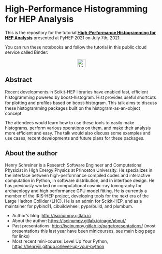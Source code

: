 # High-Performance Histogramming for HEP Analysis

This is the repository for the tutorial **[High-Performance Histogramming for HEP Analysis](https://indico.cern.ch/event/1019958/contributions/4430375/)** presented at PyHEP 2021 on July 7th, 2021.

<!-- /* PRE-Alpha stage. Due to the birth of my Daughter, this was delayed. Boost-histogram 1.0 and Hist 2.2 have been released, so this will be updated in the near future. -->

You can run these notebooks and follow the tutorial in this public cloud service called Binder: 

<p align="center">
<a href="https://mybinder.org/v2/gh/henryiii/histogram-tutorial/master?urlpath=lab/tree/1_1D_histograms.ipynb">
    <img src="https://mybinder.org/badge_logo.svg" alt="Launch Binder" height="27">
</a>
</p>

## Abstract



Recent developments in Scikit-HEP libraries have enabled fast, efﬁcient histogramming powered by boost-histogram. Hist provides useful shortcuts for plotting and proﬁles based on boost-histogram. This talk aims to discuss these histogramming packages built on the histogram-as-an-object concept.

The attendees would learn how to use these tools to easily make histograms, perform various operations on them, and make their analysis more efficient and easy. The talk would also discuss some examples and use cases, recent developments and future plans for these packages.


<!--
## Abstract

This is an introduction to histogramming using the Scikit-HEP family of histogram tools, built on the powerful histogram-as-an-object concept. Attendees will learn how to replace a tedious manual histogram workflow with a simple, elegant one based on the histogram object. For example, allowing a histogram to be filled multiple times removes the need to manually combine NumPy arrays, and opens up new workflows where the fills happen in the most natural place in a data ingestion pipeline. Supporting easy rebinning  allows filling to happen at a higher resolution than the final histogram, allowing multiple resolutions to be tested with a single fill. Projections allow the final histogram to be made from one with more dimensions; combined with numerical, categorical, and boolean axes, this allows large numbers of histograms to be combined into one histogram, with one fill, and then projected out to from there to the final result. These are generalized histograms, as well, so you can track means as well, not just sums.

We will cover some places that (generalized) histograms are the most natural solution to problems, such as imaging and data aggregation. An example of this is with GitHub repository interactions; where users will query stats on GitHub, and will build a histogram that uses string categorical axes. Then they will plot interactions based on cross-terms in the histogram axes. Another example will show manipulating image data with the slicing syntax with natural data coordinates. Applying reductions to a selected subset will make it easy to compute statistics over a visible portion of an image. We'll also look at a more general analysis example, extracting information from multiple axes instead of using if statements in code.

We will also investigate how static typing improves interaction between histogramming libraries. Attendees will implement a basic plotting function that passes a MyPy check using the `uhi` (Universal Histogram Interface) library, plotting any PlottableProtocol histogram (such as boost-histogram/hist, uproot, and possibly Physt at some point). They are expected to learn about how Protocols work and how they can formalize interactions between libraries.


## Short description

This is an introduction to histogramming using the Scikit-HEP family of histogram tools, built on the powerful histogram-as-an-object concept. You will learn how to replace a tedious manual histogram workflow. You will also see places that (generalized) histograms are the most natural solution to problems, such as imaging and big data aggregation. Histogram axes can be used for categorical or boolean selections, often removing loops from your code and giving you more flexibility at the end to answer a wider variety of information without rerunning loops. We'll also investigate how static typing improves interaction between histogramming libraries.


Some familiarity with NumPy and at least passing knowledge of NumPy's histogram functions is expected. Some familiarity with Matplotlib is also useful, but not required. We will be making parallels to Pandas fairly often, so Pandas knowledge is also useful, but not required.

We will start each hour with a notebook lecture, and then we will then solve an interesting problem in smaller groups. For the final problem, we will look at implementing a plotting function consuming a PlottableProtocol using MyPy, so that you can build your own compatible and plotting functions.

---

## Tutorial Outline

### Environment setup (10 minutes)

Before starting, a link to a GitHub repository will be provided, containing at least an `environment.yaml` file that can be used to quickly set up a reproducible environment using Conda.

### 1. 1D histograms (30 minute lecture, 20 minute exercise)

This will introduce the concept of a histogram. It will start by computing a standard histogram with NumPy, then move to the drop-in replacement using Hist, a library backed by the powerful boost-histogram, noting the speed difference.  Then, we will move to returning an object, but then converting it to a NumPy style output, and will eventually arrive at the full histogram object start to finish. The lesson will fill in the basic concepts of a histogram, such as axis properties and slicing, and then participants will get to try converting a piece of code from NumPy to histogram objects.

#### 1.a Exercise: data investigation

### 2. ND histograms (20 minute lecture, 20 + 20 minute exercises)

This will cover multidimensional histograms. While they have the same API, there several new concepts for attendees to learn, such as plotting in 2D, projection and categorical selection, and dictionary indexing. A few of the special axes 

#### 2.a Exercise: Images as histograms

#### 2.b Exercise: Computing GitHub repository interactions via histograms

### 3. Special histogram storages and axes (30 minute lecture, 30 minute exercise)

This will cover the non-default storages. We will focus on the accumulator based storages (weighted, mean, weighted mean) and how to manipulate the Numpy record views returned from these storages efficiently. This will use accumulators directly as well, to illustrate how they work without the extra complications of manipulating views.

This will delve into the different axis options (under/overflow, growth, circular) and the four main categories of axes. Custom transform creation will be explored, using Numba to produce a c callback with `@cfunc` that can be used to provide regular spaced binning transforms with virtually no performance loss over purely compiled code. String based categorical axes will get extra detail.

#### 3.a Exercise: selections as categories

This will cover a realistic example of an analysis, where a collection of different selections are required. Selections (such as data quality criteria) can be converted into categorical or integer axes, and then included in a single histogram; this allows traditionally large collections of histograms to be combined into a single object, and also makes it easier to add new control checks, so that selections can be made when histogramming that can later be removed.

### 4 Building a PlottableProtocol function with MyPy (40 mins lecture, 20 mins exercise)

This will look into implementing a PlottableProtocol function that accepts any histogram object that conforms to the PlottableProtocol specification from UHI.



#### Removed/optional example: xarray histograms

Boost-histogram is meant to be a core library that the other 1-2 dozen histogramming libraries currently available can use as a backend to simplify their code and increase their performance.  One example of this will be attempted with `xhistogram`, a package that combines histograms and `xarray` objects. Using boost-histogram's powerful axis metadata and other features, we will replicate a significant portion of xhistogram with just a few lines of code.
# Setup instructions


## Install

Install miniconda on your platform. Either follow the instructions here:
<https://conda.io/docs/install/quick.html>, or if one of the following applies
to you, use that:

* On macOS, using brew: `brew cask install miniconda`
* On Windows, using chocolaty: `choco install miniconda3`

## Get dependencies

Download the github repository (note: During the workshop, you can skip the branch selection.
It is there if you clone after the workshop and want identical contents).

```bash
git clone https://github.com/henryiii/histogram-tutorial --branch scipy2020
```

Change directory and create the `scipy-2020-hist` environment from `environment.yaml`:

```bash
cd histogram-tutorial
conda env create
```

Activate your environment (if you already use Conda, the environment does
install a IPython kernel, so you can just use your existing favorite Juptyer
lab environment to run and then select the `scipy-2020-hist` kernel).

```bash
conda activate scipy-2020-hist
```

Start up a JuptyerLab instance:

```bash
jupyter lab
```


---

## Tutorial Prerequisites

* NumPy (required)
* Matplotlib (recommended)
* Pandas (optional)
* MyPy (for final exercise; will be covered in material)

---
-->

## About the author

Henry Schreiner is a Research Software Engineer and Computational Physicist in High Energy Physics at Princeton University. He specializes in the interface between high-performance compiled codes and interactive computation in Python, in software distribution, and in interface design. He has previously worked on computational cosmic-ray tomography for archaeology and high performance GPU model fitting. He is currently a member of the IRIS-HEP project, developing tools for the next era of the Large Hadron Collider (LHC). He is an admin for Scikit-HEP, and as a maintainer for pybind11, cibuildwheel, pypa/build, and plumbum.

* Author's blog: http://iscinumpy.gitlab.io
* About the author: https://iscinumpy.gitlab.io/page/about/
* Past presentations: http://iscinumpy.gitlab.io/page/presentations/ (most presentations this last year have been minicourses, see main blog page for links)
* Most recent mini-course: Level Up Your Python, https://henryiii.github.io/level-up-your-python

